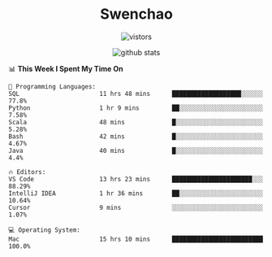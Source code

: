 <h1 align="center">Swenchao</h3>

<p align="center">
  <img src="https://visitor-badge.glitch.me/badge?page_id=Swenchao" alt="vistors" />
</p>

<p align="center">
  <img src="https://github-readme-stats.vercel.app/api?username=Swenchao&count_private=true&show_icons=true&theme=vue-dark&hide_title=true" alt="github stats" />
</p>

<!--START_SECTION:waka-->
📊 **This Week I Spent My Time On** 

```text
💬 Programming Languages: 
SQL                      11 hrs 48 mins      ███████████████████░░░░░░   77.8% 
Python                   1 hr 9 mins         ██░░░░░░░░░░░░░░░░░░░░░░░   7.58% 
Scala                    48 mins             █░░░░░░░░░░░░░░░░░░░░░░░░   5.28% 
Bash                     42 mins             █░░░░░░░░░░░░░░░░░░░░░░░░   4.67% 
Java                     40 mins             █░░░░░░░░░░░░░░░░░░░░░░░░   4.4%

🔥 Editors: 
VS Code                  13 hrs 23 mins      ██████████████████████░░░   88.29% 
IntelliJ IDEA            1 hr 36 mins        ██░░░░░░░░░░░░░░░░░░░░░░░   10.64% 
Cursor                   9 mins              ░░░░░░░░░░░░░░░░░░░░░░░░░   1.07%

💻 Operating System: 
Mac                      15 hrs 10 mins      █████████████████████████   100.0%

```


<!--END_SECTION:waka-->
